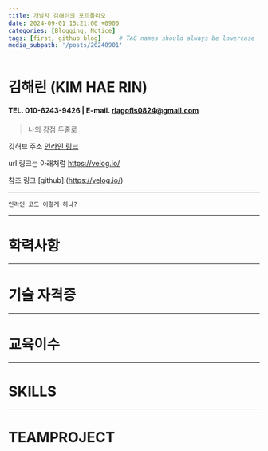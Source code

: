 ```yaml
---
title: 개발자 김해린의 포트폴리오
date: 2024-09-01 15:21:00 +0900
categories: [Blogging, Notice]
tags: [first, github blog]     # TAG names should always be lowercase
media_subpath: '/posts/20240901'
---
```


# 김해린 (KIM HAE RIN)
#### TEL. 010-6243-9426  |   E-mail. rlagofls0824@gmail.com

> 나의 강점 두줄로 

깃허브 주소
[인라인 링크](https://velog.io/)

url 링크는 아래처럼
<https://velog.io/>

참조 링크
[github]:(https://velog.io/)
***

`인라인 코드 이렇게 하냐?`


***

# 학력사항


***

# 기술 자격증


***

# 교육이수


***
# SKILLS

***
# TEAMPROJECT